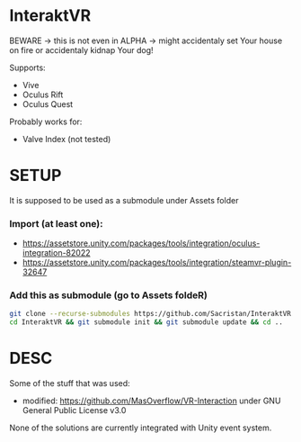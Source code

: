 # InteraktVR
BEWARE -> this is not even in ALPHA -> might accidentaly set Your house on fire or accidentaly kidnap Your dog!

Supports:
* Vive
* Oculus Rift
* Oculus Quest

Probably works for:
* Valve Index (not tested)

# SETUP
It is supposed to be used as a submodule under Assets folder

### Import (at least one):
* https://assetstore.unity.com/packages/tools/integration/oculus-integration-82022
* https://assetstore.unity.com/packages/tools/integration/steamvr-plugin-32647

### Add this as submodule (go to Assets foldeR)
```bash
git clone --recurse-submodules https://github.com/Sacristan/InteraktVR.git
cd InteraktVR && git submodule init && git submodule update && cd ..
```

# DESC
Some of the stuff that was used:
* modified: https://github.com/MasOverflow/VR-Interaction under GNU General Public License v3.0

None of the solutions are currently integrated with Unity event system.
